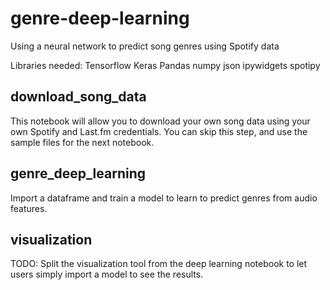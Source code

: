 # genre-deep-learning
Using a neural network to predict song genres using Spotify data

Libraries needed:
Tensorflow
Keras
Pandas
numpy
json
ipywidgets
spotipy

## download_song_data
This notebook will allow you to download your own song data using your own Spotify and Last.fm credentials. You can skip this step, and use the sample files for the next notebook.

## genre_deep_learning
Import a dataframe and train a model to learn to predict genres from audio features.

## visualization
TODO: Split the visualization tool from the deep learning notebook to let users simply import a model to see the results.